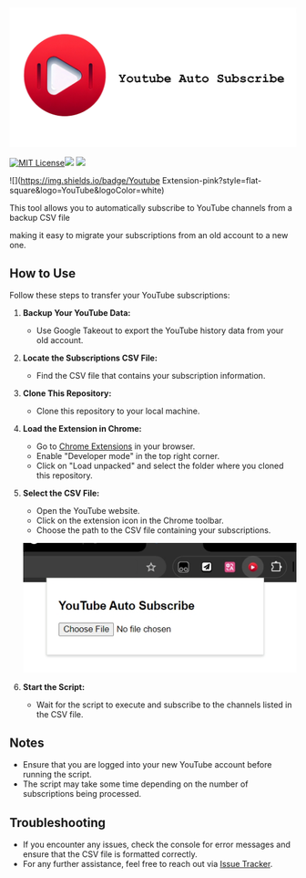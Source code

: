![logo](./assets/readme.png)

[![MIT License](https://img.shields.io/badge/license-MIT-blue.svg?style=flat-square)](LICENSE.md)![](https://img.shields.io/badge/JavaScript-yellow?style=flat-square&logo=JavaScript&logoColor=white) ![](https://img.shields.io/badge/ChromeWebStore-red?style=flat-square&logo=ChromeWebStore&logoColor=white)

 ![](https://img.shields.io/badge/Youtube Extension-pink?style=flat-square&logo=YouTube&logoColor=white)

This tool allows you to automatically subscribe to YouTube channels from a backup CSV file

making it easy to migrate your subscriptions from an old account to a new one.

## How to Use

Follow these steps to transfer your YouTube subscriptions:

1. **Backup Your YouTube Data:**

   - Use Google Takeout to export the YouTube history data from your old account.

2. **Locate the Subscriptions CSV File:**

   - Find the CSV file that contains your subscription information.

3. **Clone This Repository:**

   - Clone this repository to your local machine.

4. **Load the Extension in Chrome:**

   - Go to [Chrome Extensions](chrome://extensions/)  in your browser.
   - Enable "Developer mode" in the top right corner.
   - Click on "Load unpacked" and select the folder where you cloned this repository.

5. **Select the CSV File:**

   - Open the YouTube website.
   - Click on the extension icon in the Chrome toolbar.
   - Choose the path to the CSV file containing your subscriptions.

   ![choose](./assets/chooseFile.png)

6. **Start the Script:**
   - Wait for the script to execute and subscribe to the channels listed in the CSV file.

## Notes

- Ensure that you are logged into your new YouTube account before running the script.
- The script may take some time depending on the number of subscriptions being processed.

## Troubleshooting

- If you encounter any issues, check the console for error messages and ensure that the CSV file is formatted correctly.
- For any further assistance, feel free to reach out via [Issue Tracker](https://chat.lmsys.org/URL_TO_ISSUE_TRACKER).